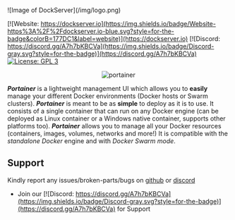 <br />
![Image of DockServer](/img/logo.png)

[![Website: https://dockserver.io](https://img.shields.io/badge/Website-https%3A%2F%2Fdockserver.io-blue.svg?style=for-the-badge&colorB=177DC1&label=website)](https://dockserver.io)
[![Discord: https://discord.gg/A7h7bKBCVa](https://img.shields.io/badge/Discord-gray.svg?style=for-the-badge)](https://discord.gg/A7h7bKBCVa)
[![License: GPL 3](https://img.shields.io/badge/License-GPL%203-blue.svg?style=for-the-badge&colorB=177DC1&label=license)](LICENSE)

<p align="center">
  <img title="portainer" src='https://github.com/portainer/portainer/blob/develop/app/assets/images/logo_alt.png?raw=true' />
</p>


**_Portainer_** is a lightweight management UI which allows you to **easily** manage your different Docker environments (Docker hosts or Swarm clusters).
**_Portainer_** is meant to be as **simple** to deploy as it is to use. It consists of a single container that can run on any Docker engine (can be deployed as Linux container or a Windows native container, supports other platforms too).
**_Portainer_** allows you to manage all your Docker resources (containers, images, volumes, networks and more!) It is compatible with the _standalone Docker_ engine and with _Docker Swarm mode_.

## Support

Kindly report any issues/broken-parts/bugs on [github](https://github.com/dockserver/dockserver/issues) or [discord](https://discord.gg/A7h7bKBCVa)

* Join our [![Discord: https://discord.gg/A7h7bKBCVa](https://img.shields.io/badge/Discord-gray.svg?style=for-the-badge)](https://discord.gg/A7h7bKBCVa) for Support
